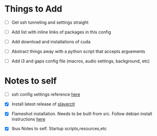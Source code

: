 # Things to Add
- [ ] Get ssh tunneling and settings straight
- [ ] Add list with inline links of packages in this config
- [ ] Add download and installations of cuda
- [ ] Abstract things away with a python script that accepts arguements
- [ ] Add i3 and gaps config file (macros, audio settings, background, etc)


# Notes to self
- [ ] ssh config settings reference [here][ssh]
- [X] Install latest release of [playerctl][playerctl]
- [X] Flameshot installation. Needs to be built from src. Follow debian install instructions [here][flameshot]
- [X] Ibus Notes to self. Startup scripts,resources,etc


[ssh]: https://nerderati.com/2011/03/17/simplify-your-life-with-an-ssh-config-file/
[playerctl]: https://github.com/acrisci/playerctl
[flameshot]: https://github.com/lupoDharkael/flameshot#install
